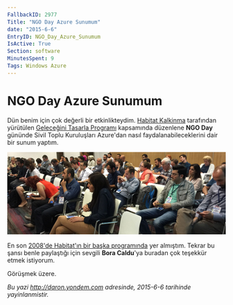 ```yaml
---
FallbackID: 2977
Title: "NGO Day Azure Sunumum"
date: "2015-6-6"
EntryID: NGO_Day_Azure_Sunumum
IsActive: True
Section: software
MinutesSpent: 9
Tags: Windows Azure
---
```

# NGO Day Azure Sunumum
Dün benim için çok değerli bir etkinlikteydim. [Habitat Kalkinma](http://www.habitatkalkinma.org) tarafından yürütülen [Geleceğini Tasarla Programı](http://habitatkalkinma.org/projelerimiz/bit/gtasarla/) kapsamında düzenlene **NGO Day** gününde Sivil Toplu Kuruluşları Azure'dan nasıl faydalanabileceklerini dair bir sunum yaptım. 

![NGO Day, 2015](media/NGO_Day_Azure_Sunumum/NGO.jpg)

En son [2008'de Habitat'ın bir başka programında](http://daron.yondem.com/software/post/9182e0f1-6eba-42c9-89a8-3dba7375512a) yer almıştım. Tekrar bu şansı benle paylaştığı için sevgili **Bora Caldu**'ya buradan çok teşekkür etmek istiyorum. 

Görüşmek üzere.

*Bu yazi http://daron.yondem.com adresinde, 2015-6-6 tarihinde yayinlanmistir.*
